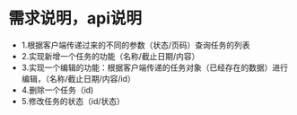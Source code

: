 # 需求说明，api说明

* 1.根据客户端传递过来的不同的参数（状态/页码）查询任务的列表
* 2.实现新增一个任务的功能（名称/截止日期/内容）
* 3.实现一个编辑的功能：根据客户端传递的任务对象（已经存在的数据）进行编辑，（名称/截止日期/内容/id）
* 4.删除一个任务（id)
* 5.修改任务的状态（id/状态）
